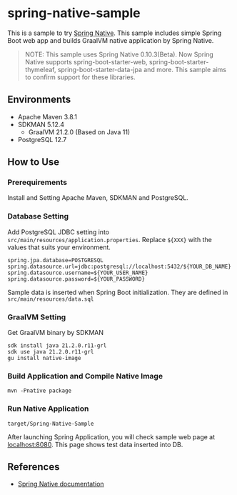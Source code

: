 # spring-native-sample

This is a sample to try [Spring Native](https://github.com/spring-projects-experimental/spring-native).
This sample includes simple Spring Boot web app and builds GraalVM native application by Spring Native.

> NOTE: 
> This sample uses Spring Native 0.10.3(Beta).
> Now Spring Native supports spring-boot-starter-web, spring-boot-starter-thymeleaf, spring-boot-starter-data-jpa and more.
> This sample aims to confirm support for these libraries. 

## Environments

* Apache Maven 3.8.1
* SDKMAN 5.12.4
  * GraalVM 21.2.0 (Based on Java 11)
* PostgreSQL 12.7

## How to Use

### Prerequirements

Install and Setting Apache Maven, SDKMAN and PostgreSQL.

### Database Setting

Add PostgreSQL JDBC setting into `src/main/resources/application.properties`.
Replace `${XXX}` with the values that suits your environment.

```
spring.jpa.database=POSTGRESQL
spring.datasource.url=jdbc:postgresql://localhost:5432/${YOUR_DB_NAME}
spring.datasource.username=${YOUR_USER_NAME}
spring.datasource.password=${YOUR_PASSWORD}
```

Sample data is inserted when Spring Boot initialization.
They are defined in `src/main/resources/data.sql`

### GraalVM Setting

Get GraalVM binary by SDKMAN

```
sdk install java 21.2.0.r11-grl
sdk use java 21.2.0.r11-grl
gu install native-image
```

### Build Application and Compile Native Image

```
mvn -Pnative package
```

### Run Native Application

```
target/Spring-Native-Sample
```

After launching Spring Application, you will check sample web page at [localhost:8080](http://localhost:8080/).
This page shows test data inserted into DB.

## References

* [Spring Native documentation](https://docs.spring.io/spring-native/docs/current/reference/htmlsingle/)
